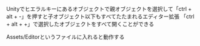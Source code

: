Unityでヒエラルキーにあるオブジェクトで親オブジェクトを選択して「ctrl + alt + -」を押すと子オブジェクト以下もすべてたたまれるエディター拡張
「ctrl + alt + +」で選択したオブジェクトをすべて開くことができる

Assets/Editorというファイルに入れると動作する

